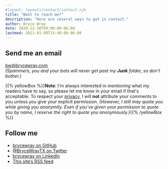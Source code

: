 ```yaml
---
#layout: layouts/contact/contact.njk
title: "Want to reach me?"
description: "Here are several ways to get in contact."
author: Bryce Wray
date: 2020-12-30T09:00:00-06:00
lastmod: 2021-01-09T15:40:00-06:00
---
```


## Send me an email

bw@brycewray.com<br />
*(Spammers, you and your bots will never get past my **Junk** folder, so don't bother.)*

{{% yellowBox %}}**Note**: I'm always interested in *mentioning* what my readers have to say, so please let me know in your email if that's acceptable. To respect your [privacy](/privacy), I will **not** attribute your comments to you unless you give your explicit permission. *(However, I still may quote you while giving you anonymity. Even if you've given your permission to quote you by name, I reserve the right to quote you anonymously.)*{{% /yellowBox %}}

## Follow me

- [brycewray on GitHub](https://github.com/brycewray)
- [@BryceWrayTX on Twitter](https://twitter.com/BryceWrayTX)
- [brycewray on LinkedIn](https://linkedin.com/in/brycewray)
- [This site’s RSS feed](/index.xml)
